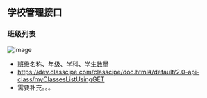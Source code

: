 ## 学校管理接口
### 班级列表
![image](https://user-images.githubusercontent.com/1272280/173721853-d986a3d4-58ac-42ad-b44e-7caa2d691e11.png)

- 班级名称、年级、学科、学生数量
- https://dev.classcipe.com/classcipe/doc.html#/default/2.0-api-class/myClassesListUsingGET
- 需要补充。。。
